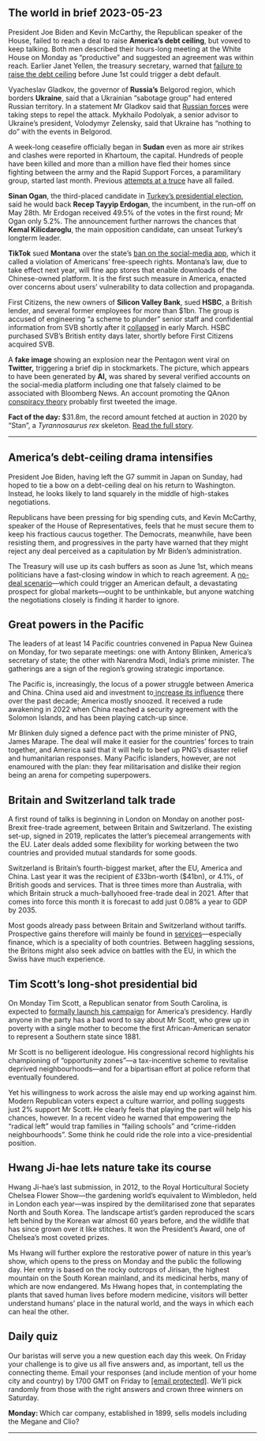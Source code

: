 ## The world in brief 2023-05-23

President Joe Biden and Kevin McCarthy, the Republican speaker of the House, failed to reach a deal to raise <strong>America’s debt ceiling</strong>, but vowed to keep talking. Both men described their hours-long meeting at the White House on Monday as “productive” and suggested an agreement was within reach. Earlier Janet Yellen, the treasury secretary, warned that [failure to raise the debt ceiling](https://https://www.https://www.economist.com/finance-and-economics/2023/05/22/what-happens-if-america-defaults-on-its-debt) before June 1st could trigger a debt default.

Vyacheslav Gladkov, the governor of <strong>Russia’s</strong> Belgorod region, which borders <strong>Ukraine</strong>, said that a Ukrainian “sabotage group” had entered Russian territory. In a statement Mr Gladkov said that [Russian forces](https://https://www.https://www.economist.com/europe/2023/05/21/russias-army-is-learning-on-the-battlefield) were taking steps to repel the attack. Mykhailo Podolyak, a senior advisor to Ukraine’s president, Volodymyr Zelensky, said that Ukraine has “nothing to do” with the events in Belgorod.

A week-long ceasefire officially began in <strong>Sudan</strong> even as more air strikes and clashes were reported in Khartoum, the capital. Hundreds of people have been killed and more than a million have fled their homes since fighting between the army and the Rapid Support Forces, a paramilitary group, started last month. Previous [attempts at a truce](https://https://www.https://www.economist.com/middle-east-and-africa/2023/05/11/what-the-west-gets-wrong-about-peacemaking-in-sudan) have all failed. 

<strong>Sinan Ogan</strong>, the third-placed candidate in [Turkey’s presidential election](https://https://www.https://www.economist.com/europe/2023/05/14/recep-tayyip-erdogan-beats-his-challenger-as-turkey-votes), said he would back <strong>Recep Tayyip Erdogan</strong>, the incumbent, in the run-off on May 28th. Mr Erdogan received 49.5% of the votes in the first round; Mr Ogan only 5.2%. The announcement further narrows the chances that <strong>Kemal Kilicdaroglu</strong>, the main opposition candidate, can unseat Turkey’s longterm leader.

<strong>TikTok</strong> sued <strong>Montana</strong> over the state’s [ban on the social-media app](https://https://www.https://www.economist.com/united-states/2023/03/30/both-americas-political-camps-agree-that-tiktok-is-troubling), which it called a violation of Americans’ free-speech rights. Montana’s law, due to take effect next year, will fine app stores that enable downloads of the Chinese-owned platform. It is the first such measure in America, enacted over concerns about users’ vulnerability to data collection and propaganda.

First Citizens, the new owners of <strong>Silicon Valley Bank</strong>, sued <strong>HSBC</strong>, a British lender, and several former employees for more than $1bn. The group is accused of engineering “a scheme to plunder” senior staff and confidential information from SVB shortly after it [collapsed](https://https://www.https://www.economist.com/finance-and-economics/2023/03/14/what-the-loss-of-silicon-valley-bank-means-for-silicon-valley) in early March. HSBC purchased SVB’s British entity days later, shortly before First Citizens acquired SVB. 

A <strong>fake image </strong>showing an explosion near the Pentagon went viral on <strong>Twitter,</strong> triggering a brief dip in stockmarkets. The picture, which appears to have been generated by <strong>AI,</strong> was shared by several verified accounts on the social-media platform including one that falsely claimed to be associated with Bloomberg News. An account promoting the QAnon [conspiracy theory](https://https://www.https://www.economist.com/united-states/2020/08/29/qanon-conspiracy-theorists-could-prove-awkward-for-republicans) probably first tweeted the image.

<strong>Fact of the day: </strong>$31.8m, the record amount fetched at auction in 2020 by “Stan”, a <em>Tyrannosaurus rex</em> skeleton. [Read the full story](https://https://www.https://www.economist.com/science-and-technology/2023/05/17/the-market-for-dinosaur-fossils-is-booming). 

----------

## America’s debt-ceiling drama intensifies

President Joe Biden, having left the G7 summit in Japan on Sunday, had hoped to tie a bow on a debt-ceiling deal on his return to Washington. Instead, he looks likely to land squarely in the middle of high-stakes negotiations.

Republicans have been pressing for big spending cuts, and Kevin McCarthy, speaker of the House of Representatives, feels that he must secure them to keep his fractious caucus together. The Democrats, meanwhile, have been resisting them, and progressives in the party have warned that they might reject any deal perceived as a capitulation by Mr Biden’s administration.

The Treasury will use up its cash buffers as soon as June 1st, which means politicians have a fast-closing window in which to reach agreement. A [no-deal scenario](https://https://www.https://www.economist.com/finance-and-economics/2023/05/15/what-america-does-after-a-debt-ceiling-disaster)—which could trigger an American default, a devastating prospect for global markets—ought to be unthinkable, but anyone watching the negotiations closely is finding it harder to ignore.

## Great powers in the Pacific

The leaders of at least 14 Pacific countries convened in Papua New Guinea on Monday, for two separate meetings: one with Antony Blinken, America’s secretary of state; the other with Narendra Modi, India’s prime minister. The gatherings are a sign of the region’s growing strategic importance. 

The Pacific is, increasingly, the locus of a power struggle between America and China. China used aid and investment to[ increase its influence](https://https://www.https://www.economist.com/china/2022/06/02/chinas-interest-in-the-pacific-islands-is-growing) there over the past decade; America mostly snoozed. It received a rude awakening in 2022 when China reached a security agreement with the Solomon Islands, and has been playing catch-up since.

Mr Blinken duly signed a defence pact with the prime minister of PNG, James Marape. The deal will make it easier for the countries’ forces to train together, and America said that it will help to beef up PNG’s disaster relief and humanitarian responses. Many Pacific islanders, however, are not enamoured with the plan: they fear militarisation and dislike their region being an arena for competing superpowers. 

## Britain and Switzerland talk trade

A first round of talks is beginning in London on Monday on another post-Brexit free-trade agreement, between Britain and Switzerland. The existing set-up, signed in 2019, replicates the latter’s piecemeal arrangements with the EU. Later deals added some flexibility for working between the two countries and provided mutual standards for some goods. 

Switzerland is Britain’s fourth-biggest market, after the EU, America and China. Last year it was the recipient of £33bn-worth ($41bn), or 4.1%, of British goods and services. That is three times more than Australia, with which Britain struck a much-ballyhooed free-trade deal in 2021. After that comes into force this month it is forecast to add just 0.08% a year to GDP by 2035.

Most goods already pass between Britain and Switzerland without tariffs. Prospective gains therefore will mainly be found in [services](https://https://www.https://www.economist.com/britain/2023/05/09/britains-services-exports-are-booming-despite-brexit-why)—especially finance, which is a speciality of both countries. Between haggling sessions, the Britons might also seek advice on battles with the EU, in which the Swiss have much experience.

## Tim Scott’s long-shot presidential bid

On Monday Tim Scott, a Republican senator from South Carolina, is expected to [formally launch his campaign](https://https://www.https://www.economist.com/united-states/2023/04/13/why-tim-scott-is-such-a-long-shot-for-the-republican-nomination) for America’s presidency. Hardly anyone in the party has a bad word to say about Mr Scott, who grew up in poverty with a single mother to become the first African-American senator to represent a Southern state since 1881. 

Mr Scott is no belligerent ideologue. His congressional record highlights his championing of “opportunity zones”—a tax-incentive scheme to revitalise deprived neighbourhoods—and for a bipartisan effort at police reform that eventually foundered.

Yet his willingness to work across the aisle may end up working against him. Modern Republican voters expect a culture warrior, and polling suggests just 2% support Mr Scott. He clearly feels that playing the part will help his chances, however. In a recent video he warned that empowering the “radical left” would trap families in “failing schools” and “crime-ridden neighbourhoods”. Some think he could ride the role into a vice-presidential position.

## Hwang Ji-hae lets nature take its course

Hwang Ji-hae’s last submission, in 2012, to the Royal Horticultural Society Chelsea Flower Show—the gardening world’s equivalent to Wimbledon, held in London each year—was inspired by the demilitarised zone that separates North and South Korea. The landscape artist’s garden reproduced the scars left behind by the Korean war almost 60 years before, and the wildlife that has since grown over it like stitches. It won the President’s Award, one of Chelsea’s most coveted prizes. 

Ms Hwang will further explore the restorative power of nature in this year’s show, which opens to the press on Monday and the public the following day. Her entry is based on the rocky outcrops of Jirisan, the highest mountain on the South Korean mainland, and its medicinal herbs, many of which are now endangered. Ms Hwang hopes that, in contemplating the plants that saved human lives before modern medicine, visitors will better understand humans’ place in the natural world, and the ways in which each can heal the other. 

## Daily quiz

Our baristas will serve you a new question each day this week. On Friday your challenge is to give us all five answers and, as important, tell us the connecting theme. Email your responses (and include mention of your home city and country) by 1700 GMT on Friday to [<span class="__cf_email__" data-cfemail="8ddcf8e4f7c8fefdffe8fefee2cde8eee2e3e2e0e4fef9a3eee2e0">[email&#160;protected]</span>](https://mail.google.com/mail/?view=cm&amp;fs=1&amp;tf=1&amp;to=QuizEspresso@https://www.economist.com). We’ll pick randomly from those with the right answers and crown three winners on Saturday.

<strong>Monday: </strong>Which car company, established in 1899, sells models including the Megane and Clio?

----------
